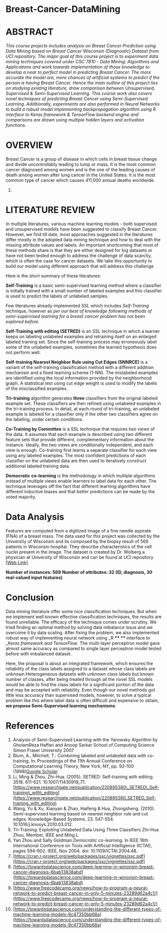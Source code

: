 # Breast-Cancer-DataMining


# ABSTRACT

_This course projects includes analysis on Breast Cancer Prediction using Data Mining based on Breast Cancer Wisconsin (Diagnostic) Dataset from UCI repository. The major goal of this course project is to experiment data mining techniques covered under CSC 7810 - Data Mining: Algorithms and Applications and work towards implementation of those knowledge to develop a near to perfect model in predicting Breast Cancer. The more accurate the model are, more chances of artificial systems to predict if the person is having Breast Cancer. Hence the main outline of this project lies on studying existing literature, draw comparison between Unsupervised, Supervised &amp; Semi-Supervised Learning. This course work also covers novel techniques of predicting Breast Cancer using Semi-Supervised Learning. Additionally, experiments are also performed in Neural Networks to build a robust model implementing backpropagation algorithm using R interface to Keras framework &amp; TensorFlow backend engine and comparisons are drawn using multiple hidden layers and activation functions._


# OVERVIEW

Breast Cancer is a group of disease in which cells in breast tissue change and divide uncontrollably leading to lump or mass. It is the most common cancer diagnosed among women and is the one of the leading causes of death among women after lung cancer in the United States. It is the most common type of cancer which causes 411,000 annual deaths worldwide.

  1.
# LITERATURE REVIEW

In multiple literatures, various machine learning models - both supervised and unsupervised models have been suggested to classify Breast Cancer. However, we find till date, most approaches suggested in the literatures differ mostly in the adopted data mining technique and how to deal with the missing attribute values and labels. An important shortcoming that most of these methods share is that they are either designed for big datasets or have not been tested enough to address the challenge of data scarcity, which is often the case for cancer datasets. We take this opportunity to build our model using different approach that will address this challenge


Here is the short summary of these literatures:

**Self-Training** is a basic semi-supervised learning method where a classifier is initially trained with a small number of labeled examples and this classifier is used to predict the labels of unlabeled samples.

Few literatures already implemented SSL which includes _Self-Training_ technique, however as _per our best of knowledge following methods of semi-supervised learning for a breast cancer problem has not been explored before._

**Self-Training with editing (SETRED)** is an SSL technique in which a learner keeps on labeling unlabeled examples and retraining itself on an enlarged labeled training set. Since the self-training process may erroneously label some of the unlabeled examples, sometimes the learned hypothesis does not perform well.

**Self-training Nearest Neighbor Rule using Cut Edges (SNNRCE)** is a variant of the self-training classification method with a different addition mechanism and a fixed learning scheme (1-NN). The mislabeled examples are identified using the local information provided by the neighborhood graph. A statistical test using cut edge weight is used to modify the labels of the misclassified examples.

**Tri-training** algorithm generates **three** classifiers from the original labeled example set. These classifiers are then refined using unlabeled examples in the tri-training process. In detail, at each round of tri-training, an unlabeled example is labeled for a classifier only if the other two classifiers agree on the labeling, under certain conditions.

**Co-Training by Committee** is a SSL technique that requires two _views_ of the data. It assumes that each example is described using two different feature sets that provide different, complementary information about the instance. Ideally, the two views are conditionally independent, and each view is enough. Co-training first learns a separate classifier for each view using any labeled examples. The most confident predictions of each classifier on the unlabeled data are then used to iteratively construct additional labeled training data.

**Democratic co-learning** is the methodology in which multiple algorithms instead of multiple views enable learners to label data for each other. The technique leverages off the fact that different learning algorithms have different inductive biases and that better predictions can be made by the voted majority.



# Data Analysis

Features are computed from a digitized image of a fine needle aspirate (FNA) of a breast mass. The data used for this project was collected by the University of Wisconsin and its composed by the biopsy result of 569 patients in Wisconsin hospital. They describe characteristics of the cell nuclei present in the image. The dataset is created by Dr. Wolberg a physician at University of Wisconsin and can be found at UCI repository [[Web Link](http://archive.ics.uci.edu/ml/datasets/breast+cancer+wisconsin+(diagnostic))].

**Number of instances: 569**
**Number of attributes: 32 (ID, diagnosis, 30 real-valued input features)**

# Conclusion

Data mining literature offer some nice classification techniques. But when we implement well known effective classification techniques, the results are found unreliable. The efficacy of the technique comes under scrutiny. We tried finding an optimal method by solving data imbalance issue and we overcome it by data scaling. After fixing the problem, we also implemented robust way of implementing neural network using _R __** **__ interface to __Keras framework and TensorFlow_. The multi-layer perceptron model gave almost same accuracy as compared to single layer perceptron model tested before with imbalanced dataset.

Here, the proposal is about an integrated framework, which ensures the reliability of the class labels assigned to a dataset whose class labels are unknown.Heterogeneous datasets with unknown class labels but known number of classes, after being treated through all the novel SSL models would be able to find the class labels for a significant portion of the data and may be accepted with reliability. Even though our novel methods got little less accuracy than supervised models, however, to solve a typical problem like this where label data is often difficult and expensive to obtain, **we propose Semi-Supervised learning mechanisms**.

# References

1. Analysis of Semi-Supervised Learning with the Yarowsky Algorithm by GholamReza Haffari and Anoop Sarkar School of Computing Science Simon Fraser University 2007
2. Blum, A., Mitchell, T.: Combining labeled and unlabeled data with co-training. In: Proceedings of the 11th Annual Conference on Computational Learning Theory, New York, NY, pp. 92–100 (1998)[Google Scholar](https://scholar.google.com/scholar?q=Blum%2C%20A.%2C%20Mitchell%2C%20T.%3A%20Combining%20labeled%20and%20unlabeled%20data%20with%20co-training.%20In%3A%20Proceedings%20of%20the%2011th%20Annual%20Conference%20on%20Computational%20Learning%20Theory%2C%20New%20York%2C%20NY%2C%20pp.%2092%E2%80%93100%20%281998%29)
3. Li, Ming &amp; Zhou, Zhi-Hua. (2005). SETRED: Self-training with editing. 3518. 611-621. 10.1007/11430919\_71.[https://www.researchgate.net/publication/220895380\_SETRED\_Self-training\_with\_editing](https://www.researchgate.net/publication/220895380_SETRED_Self-training_with_editing)
4. Wang, Yu &amp; Xu, Xiaoyan &amp; Zhao, Haifeng &amp; Hua, Zhongsheng. (2010). Semi-supervised learning based on nearest neighbor rule and cut edges. Knowledge-Based Systems. 23. 547-554. 10.1016/j.knosys.2010.03.012.
5. Tri-Training: Exploiting Unlabeled Data Using Three Classifiers Zhi-Hua Zhou, Member, IEEE and Ming L
6. Yan Zhou and Sally Goldman._Democratic co-learning._
 In IEEE 16th International Conference on Tools with Artificial Intelligence (ICTAI), pages 594-602. IEEE, Nov 2004. doi: 10.1109/ICTAI.2004.48.
7. [https://cran.r-project.org/web/packages/ssc/vignettes/ssc.pdf](https://cran.r-project.org/web/packages/ssc/vignettes/ssc.pdf)
8. [https://towardsdatascience.com/deep-learning-in-winonsin-breast-cancer-diagnosis-6bab13838abd](https://towardsdatascience.com/deep-learning-in-winonsin-breast-cancer-diagnosis-6bab13838abd)
9. [https://www.freecodecamp.org/news/how-to-program-a-neural-network-to-predict-breast-cancer-in-only-5-minutes-23289d62a4c1/](https://www.freecodecamp.org/news/how-to-program-a-neural-network-to-predict-breast-cancer-in-only-5-minutes-23289d62a4c1/)
10. [https://towardsdatascience.com/understanding-the-different-types-of-machine-learning-models-9c47350bb68a](https://towardsdatascience.com/understanding-the-different-types-of-machine-learning-models-9c47350bb68a)
